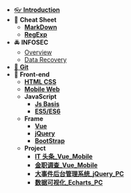 - [👓 **Introduction**](./README.md)
- 📝 **Cheat Sheet**
  - [**MarkDown**](./CheatSheet/MarkDown/MarkDown.md)
  - [**RegExp**](./CheatSheet/RegExp/RegExp.md)
- 🚔 **INFOSEC**
  - [Overview](./信息安全与保密/信息安全概论.md)
  - [Data Recovery](./信息安全与保密/底层数据恢复.md)
- [🤖 **Git**](./Git/git.md)
- 🚀 **Front-end**
  - [**HTML CSS**](./前端/html%20css/HtmlCss.md)
  - [**Mobile Web**](./前端/html%20css/移动web.md)
  - **JavaScript**
    - [**Js Basis**](./前端/JavaScript/JavaScript.md)
    - [**ES5/ES6**](./前端/JavaScript/ES5_6.md)
  - **Frame**
    - [**Vue**](./前端/库和框架/Vue/vue.md)
    - [**jQuery**](./前端/库和框架/jQuery/jQuery.md)
    - [**BootStrap**](./前端/库和框架/bootStrap/BootStrap.md)
  - **Project**
    - [**IT 头条\_Vue_Mobile**](./前端/Project/IT头条/笔记/IT头条.md)
    - [**金职调查\_Vue_Mobile**](./前端/Project/金职调查/笔记/金职调查.md)
    - [**大事件后台管理系统\_jQuery_PC**](./前端/Project/大事件后台管理系统/笔记/大事件后台管理系统.md)
    - [**数据可视化\_Echarts_PC**](./前端/Project/数据可视化/笔记/数据可视化.md)
